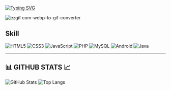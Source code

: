 [![Typing SVG](https://readme-typing-svg.demolab.com?font=Nunito&size=24&pause=1000&color=F7F7F7&width=435&lines=Hi%2C+There+i'm+MUHAMAD+ZULFIKAR+%F0%9F%91%8B%F0%9F%8F%BB)](https://git.io/typing-svg)

![ezgif com-webp-to-gif-converter](https://github.com/user-attachments/assets/00474ad1-0510-4075-9fe6-97eda9a26546)



## Skill

 ![HTML5](https://img.shields.io/badge/HTML5-E34F26?logo=html5&logoColor=white)
 ![CSS3](https://img.shields.io/badge/CSS3-1572B6?logo=css3&logoColor=white)
 ![JavaScript](https://img.shields.io/badge/JavaScript-F7DF1E?logo=javascript&logoColor=black)
 ![PHP](https://img.shields.io/badge/PHP-777BB4?logo=php&logoColor=white)
 ![MySQL](https://img.shields.io/badge/MySQL-4479A1?logo=mysql&logoColor=white)
 ![Android](https://img.shields.io/badge/Android-3DDC84?logo=android&logoColor=white)
 ![Java](https://img.shields.io/badge/Java-007396?logo=java&logoColor=white)

---

## 📊 GITHUB STATS 📈
![GitHub Stats](https://github-readme-stats.vercel.app/api?username=mhmdzulfikar&show_icons=true&theme=radical)
![Top Langs](https://github-readme-stats.vercel.app/api/top-langs/?username=mhmdzulfikar&layout=compact&langs_count=6&theme=highcontrast&hide_border=true)

<!-- ![WakaTime Stats](https://github-readme-stats.vercel.app/api/wakatime?username=mhmdzulfikar&layout=compact&theme=chartreuse-dark&hide_border=true) -->


